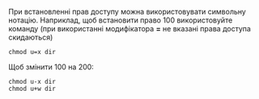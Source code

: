 При встановленні прав доступу можна використовувати символьну нотацію. 
Наприклад, щоб встановити право 100 використовуйте команду (при використанні модифікатора **=** не вказані права доступа скидаються)
```
chmod u=x dir
```
Щоб змінити 100 на 200:
``` 
chmod u-x dir
chmod u+w dir
```
